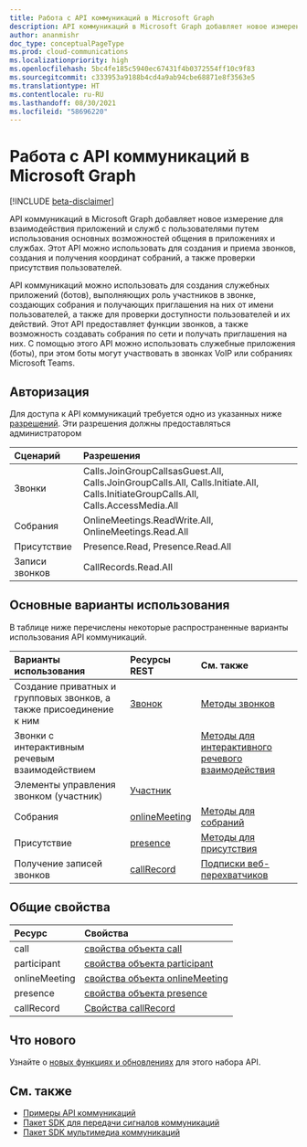 ```yaml
---
title: Работа с API коммуникаций в Microsoft Graph
description: API коммуникаций в Microsoft Graph добавляет новое измерение для взаимодействия приложений и служб с пользователями путем использования функций голоса и видео.
author: ananmishr
doc_type: conceptualPageType
ms.prod: cloud-communications
ms.localizationpriority: high
ms.openlocfilehash: 5bc4fe185c5940ec67431f4b0372554ff10c9f83
ms.sourcegitcommit: c333953a9188b4cd4a9ab94cbe68871e8f3563e5
ms.translationtype: HT
ms.contentlocale: ru-RU
ms.lasthandoff: 08/30/2021
ms.locfileid: "58696220"
---
```

# <a name="working-with-the-communications-api-in-microsoft-graph"></a>Работа с API коммуникаций в Microsoft Graph

[!INCLUDE [beta-disclaimer](../../includes/beta-disclaimer.md)]

API коммуникаций в Microsoft Graph добавляет новое измерение для взаимодействия приложений и служб с пользователями путем использования основных возможностей общения в приложениях и службах. Этот API можно использовать для создания и приема звонков, создания и получения координат собраний, а также проверки присутствия пользователей.

API коммуникаций можно использовать для создания служебных приложений (ботов), выполняющих роль участников в звонке, создающих собрания и получающих приглашения на них от имени пользователей, а также для проверки доступности пользователей и их действий.
Этот API предоставляет функции звонков, а также возможность создавать собрания по сети и получать приглашения на них. С помощью этого API можно использовать служебные приложения (боты), при этом боты могут участвовать в звонках VoIP или собраниях Microsoft Teams.

## <a name="authorization"></a>Авторизация

Для доступа к API коммуникаций требуется одно из указанных ниже [разрешений](/graph/permissions-reference#calls-permissions). Эти разрешения должны предоставляться администратором

| Сценарий                 | Разрешения                                  |
|:------------------------------------|:---------------------------------------------|
| Звонки                 | Calls.JoinGroupCallsasGuest.All, Calls.JoinGroupCalls.All, Calls.Initiate.All, Calls.InitiateGroupCalls.All, Calls.AccessMedia.All |
| Собрания                 | OnlineMeetings.ReadWrite.All, OnlineMeetings.Read.All |
| Присутствие                 | Presence.Read, Presence.Read.All |
| Записи звонков             | CallRecords.Read.All |

## <a name="common-use-cases"></a>Основные варианты использования

В таблице ниже перечислены некоторые распространенные варианты использования API коммуникаций.

| Варианты использования                         | Ресурсы REST                                 | См. также  |
|:------------------------------------|:---------------------------------------------|:----------|
| Создание приватных и групповых звонков, а также присоединение к ним   | [Звонок](/graph/api/resources/call?view=graph-rest-beta)| [Методы звонков](/graph/api/resources/call?view=graph-rest-beta#methods)|
|Звонки с интерактивным речевым взаимодействием   |     | [Методы для интерактивного речевого взаимодействия](/graph/api/resources/calls-api-ivr-overview?view=graph-rest-beta)
| Элементы управления звонком (участник) | [Участник](/graph/api/resources/participant?view=graph-rest-beta)   ||
|Собрания|[onlineMeeting](/graph/api/resources/onlinemeeting?view=graph-rest-beta)| [Методы для собраний](/graph/api/resources/onlinemeeting?view=graph-rest-beta#methods)|
|Присутствие | [presence](/graph/api/resources/presence) | [Методы для присутствия](/graph/api/resources/presence#methods) |
| Получение записей звонков | [callRecord](/graph/api/resources/callrecords-callrecord?view=graph-rest-beta) | [Подписки веб-перехватчиков](/graph/api/resources/webhooks?view=graph-rest-beta) |

## <a name="common-properties"></a>Общие свойства

| Ресурс                | Свойства                             |
|:------------------------------------|:---------------------------------------------|
| call                               | [свойства объекта call](/graph/api/resources/call?view=graph-rest-beta#properties)  |
| participant                         | [свойства объекта participant](/graph/api/resources/participant?view=graph-rest-beta#properties) |
| onlineMeeting                            | [свойства объекта onlineMeeting](/graph/api/resources/onlinemeeting?view=graph-rest-beta#properties)                     |
| presence | [свойства объекта presence](/graph/api/resources/presence#properties) |
| callRecord | [Свойства callRecord](/graph/api/resources/callrecords-callrecord#properties) |

## <a name="whats-new"></a>Что нового
Узнайте о [новых функциях и обновлениях](/graph/whats-new-overview) для этого набора API.

## <a name="see-also"></a>См. также

- [Примеры API коммуникаций](https://github.com/microsoftgraph/microsoft-graph-comms-samples/)
- [Пакет SDK для передачи сигналов коммуникаций](https://www.nuget.org/packages/Microsoft.Graph.Communications.Calls/1.0.0-prerelease.494)
- [Пакет SDK мультимедиа коммуникаций](https://www.nuget.org/packages/Microsoft.Graph.Communications.Calls.Media/1.0.0-prerelease.494)


